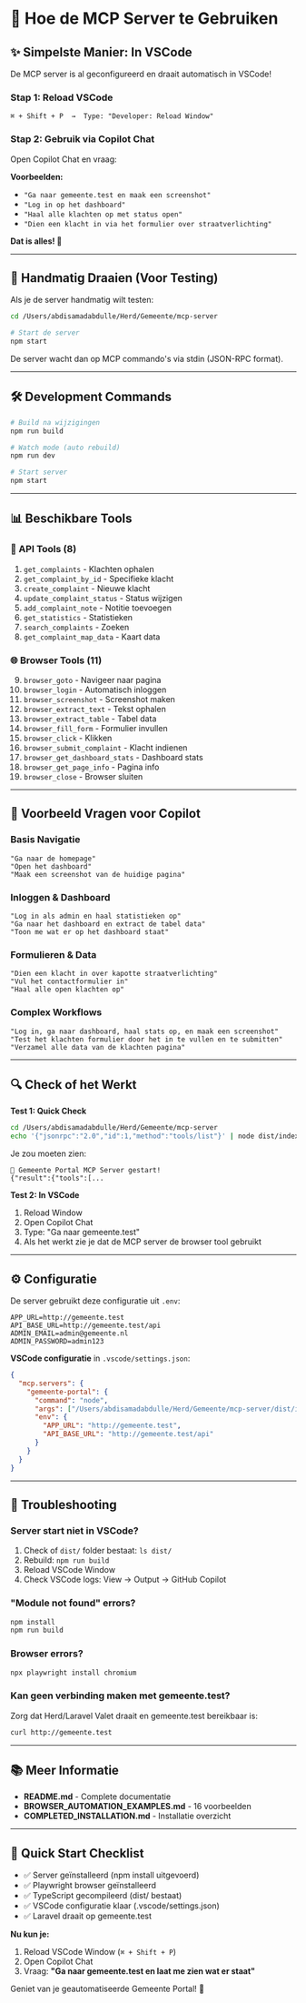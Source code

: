 # 🚀 Hoe de MCP Server te Gebruiken

## ✨ Simpelste Manier: In VSCode

De MCP server is al geconfigureerd en draait automatisch in VSCode!

### Stap 1: Reload VSCode
```
⌘ + Shift + P  →  Type: "Developer: Reload Window"
```

### Stap 2: Gebruik via Copilot Chat
Open Copilot Chat en vraag:

**Voorbeelden:**
- `"Ga naar gemeente.test en maak een screenshot"`
- `"Log in op het dashboard"`
- `"Haal alle klachten op met status open"`
- `"Dien een klacht in via het formulier over straatverlichting"`

**Dat is alles! 🎉**

---

## 🔧 Handmatig Draaien (Voor Testing)

Als je de server handmatig wilt testen:

```bash
cd /Users/abdisamadabdulle/Herd/Gemeente/mcp-server

# Start de server
npm start
```

De server wacht dan op MCP commando's via stdin (JSON-RPC format).

---

## 🛠️ Development Commands

```bash
# Build na wijzigingen
npm run build

# Watch mode (auto rebuild)
npm run dev

# Start server
npm start
```

---

## 📊 Beschikbare Tools

### 🔌 API Tools (8)
1. `get_complaints` - Klachten ophalen
2. `get_complaint_by_id` - Specifieke klacht
3. `create_complaint` - Nieuwe klacht
4. `update_complaint_status` - Status wijzigen
5. `add_complaint_note` - Notitie toevoegen
6. `get_statistics` - Statistieken
7. `search_complaints` - Zoeken
8. `get_complaint_map_data` - Kaart data

### 🌐 Browser Tools (11)
9. `browser_goto` - Navigeer naar pagina
10. `browser_login` - Automatisch inloggen
11. `browser_screenshot` - Screenshot maken
12. `browser_extract_text` - Tekst ophalen
13. `browser_extract_table` - Tabel data
14. `browser_fill_form` - Formulier invullen
15. `browser_click` - Klikken
16. `browser_submit_complaint` - Klacht indienen
17. `browser_get_dashboard_stats` - Dashboard stats
18. `browser_get_page_info` - Pagina info
19. `browser_close` - Browser sluiten

---

## 💬 Voorbeeld Vragen voor Copilot

### Basis Navigatie
```
"Ga naar de homepage"
"Open het dashboard"
"Maak een screenshot van de huidige pagina"
```

### Inloggen & Dashboard
```
"Log in als admin en haal statistieken op"
"Ga naar het dashboard en extract de tabel data"
"Toon me wat er op het dashboard staat"
```

### Formulieren & Data
```
"Dien een klacht in over kapotte straatverlichting"
"Vul het contactformulier in"
"Haal alle open klachten op"
```

### Complex Workflows
```
"Log in, ga naar dashboard, haal stats op, en maak een screenshot"
"Test het klachten formulier door het in te vullen en te submitten"
"Verzamel alle data van de klachten pagina"
```

---

## 🔍 Check of het Werkt

**Test 1: Quick Check**
```bash
cd /Users/abdisamadabdulle/Herd/Gemeente/mcp-server
echo '{"jsonrpc":"2.0","id":1,"method":"tools/list"}' | node dist/index.js 2>&1 | head -5
```

Je zou moeten zien:
```
🚀 Gemeente Portal MCP Server gestart!
{"result":{"tools":[...
```

**Test 2: In VSCode**
1. Reload Window
2. Open Copilot Chat
3. Type: "Ga naar gemeente.test"
4. Als het werkt zie je dat de MCP server de browser tool gebruikt

---

## ⚙️ Configuratie

De server gebruikt deze configuratie uit `.env`:

```env
APP_URL=http://gemeente.test
API_BASE_URL=http://gemeente.test/api
ADMIN_EMAIL=admin@gemeente.nl
ADMIN_PASSWORD=admin123
```

**VSCode configuratie** in `.vscode/settings.json`:
```json
{
  "mcp.servers": {
    "gemeente-portal": {
      "command": "node",
      "args": ["/Users/abdisamadabdulle/Herd/Gemeente/mcp-server/dist/index.js"],
      "env": {
        "APP_URL": "http://gemeente.test",
        "API_BASE_URL": "http://gemeente.test/api"
      }
    }
  }
}
```

---

## 🐛 Troubleshooting

### Server start niet in VSCode?
1. Check of `dist/` folder bestaat: `ls dist/`
2. Rebuild: `npm run build`
3. Reload VSCode Window
4. Check VSCode logs: View → Output → GitHub Copilot

### "Module not found" errors?
```bash
npm install
npm run build
```

### Browser errors?
```bash
npx playwright install chromium
```

### Kan geen verbinding maken met gemeente.test?
Zorg dat Herd/Laravel Valet draait en gemeente.test bereikbaar is:
```bash
curl http://gemeente.test
```

---

## 📚 Meer Informatie

- **README.md** - Complete documentatie
- **BROWSER_AUTOMATION_EXAMPLES.md** - 16 voorbeelden
- **COMPLETED_INSTALLATION.md** - Installatie overzicht

---

## 🎯 Quick Start Checklist

- ✅ Server geïnstalleerd (npm install uitgevoerd)
- ✅ Playwright browser geïnstalleerd
- ✅ TypeScript gecompileerd (dist/ bestaat)
- ✅ VSCode configuratie klaar (.vscode/settings.json)
- ✅ Laravel draait op gemeente.test

**Nu kun je:**
1. Reload VSCode Window (`⌘ + Shift + P`)
2. Open Copilot Chat
3. Vraag: **"Ga naar gemeente.test en laat me zien wat er staat"**

Geniet van je geautomatiseerde Gemeente Portal! 🚀

